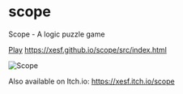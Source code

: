 # scope
Scope - A logic puzzle game

[Play](https://xesf.github.io/scope/src/index.html)
https://xesf.github.io/scope/src/index.html

![Scope](https://img.itch.zone/aW1hZ2UvMTQxNDUzMS84MjQwMDQ3LnBuZw==/original/bXJg2p.png)


Also available on Itch.io: https://xesf.itch.io/scope
